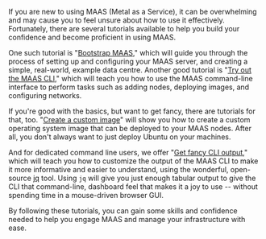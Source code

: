 <!-- "Tutorials" -->

If you are new to using MAAS (Metal as a Service), it can be overwhelming and may cause you to feel unsure about how to use it effectively. Fortunately, there are several tutorials available to help you build your confidence and become proficient in using MAAS. 

One such tutorial is "[Bootstrap MAAS](/t/bootstrap-maas/5092)," which will guide you through the process of setting up and configuring your MAAS server, and creating a simple, real-world, example data centre.  Another good tutorial is "[Try out the MAAS CLI](/t/try-out-the-maas-cli/5236)," which will teach you how to use the MAAS command-line interface to perform tasks such as adding nodes, deploying images, and configuring networks. 

If you're good with the basics, but want to get fancy, there are tutorials for that, too.  "[Create a custom image](/t/create-a-custom-image/6102)" will show you how to create a custom operating system image that can be deployed to your MAAS nodes.  After all, you don't always want to just deploy Ubuntu on your machines.  

And for dedicated command line users, we offer "[Get fancy CLI output](/t/get-fancy-cli-output/6027)," which will teach you how to customize the output of the MAAS CLI to make it more informative and easier to understand, using the wonderful, open-source [jq](https://stedolan.github.io/jq/tutorial/) tool.  Using `jq` will give you just enough tabular output to give the CLI that command-line, dashboard feel that makes it a joy to use -- without spending time in a mouse-driven browser GUI.

By following these tutorials, you can gain some skills and confidence needed to help you engage MAAS and manage your infrastructure with ease.

